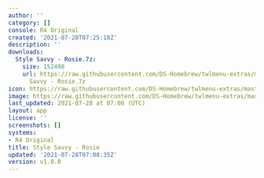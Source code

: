 ```yaml
---
author: ''
category: []
console: R4 Original
created: '2021-07-28T07:25:18Z'
description: ''
downloads:
  Style Savvy - Rosie.7z:
    size: 152498
    url: https://raw.githubusercontent.com/DS-Homebrew/twlmenu-extras/master/_nds/TWiLightMenu/r4menu/themes/Style
      Savvy - Rosie.7z
icon: https://raw.githubusercontent.com/DS-Homebrew/twlmenu-extras/master/unistore/icons/r4.png
image: https://raw.githubusercontent.com/DS-Homebrew/twlmenu-extras/master/unistore/icons/r4.png
last_updated: 2021-07-28 at 07:08 (UTC)
layout: app
license: ''
screenshots: []
systems:
- R4 Original
title: Style Savvy - Rosie
updated: '2021-07-28T07:08:35Z'
version: v1.0.0
---
```

